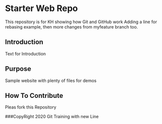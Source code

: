 # Starter Web Repo

This repository is for KH showing how Git and GitHub work
Adding a line for rebasing example, then more changes
from myfeature branch too.

## Introduction

Text for Introduction

## Purpose

Sample website with plenty of files for demos

## How To Contribute

Pleas fork this Repository

###CopyRight
2020 Git Training
  with new Line	
			
